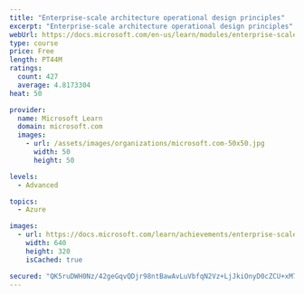 ```yaml
---
title: "Enterprise-scale architecture operational design principles"
excerpt: "Enterprise-scale architecture operational design principles"
webUrl: https://docs.microsoft.com/en-us/learn/modules/enterprise-scale-operations/
type: course
price: Free
length: PT44M
ratings:
  count: 427
  average: 4.8173304
heat: 50

provider:
  name: Microsoft Learn
  domain: microsoft.com
  images:
    - url: /assets/images/organizations/microsoft.com-50x50.jpg
      width: 50
      height: 50

levels:
  - Advanced

topics:
  - Azure

images:
  - url: https://docs.microsoft.com/learn/achievements/enterprise-scale-operations-social.png
    width: 640
    height: 320
    isCached: true

secured: "QK5ruDWH0Nz/42geGqvQDjr98ntBawAvLuVbfqN2Vz+LjJkiOnyD0cZCU+xM7kqM4tXiM+F+9yVejKBIm/23TDwgBE3qw4ClgMEgvIMJd4ise+/X3/dUit6Ioeqxb4ei2UHWKRViZcQuKgmgXnebC0vN+hVRdeBG6iQPvX44kNjZGvlBRHPGu+5HMRsAk5Q3vOrdO/WOmb25Bwse2KrWbFFlTKpDDuTc0GMv5NHFcCUjIyBG4n7b5XTN/6R+hy4We/pI7HUllHBVAV9dQzFMLZwEUJw66/1EpHt4/7O1jkIwebLeTdmoQYCj/79iza+xFQbYntw+CwzumzTgf3K0ggwZPABJgxOHlrXUxTNI3faWROjA4G3RA09wO2eZVibWFWEIHXhwpKxhcbUIdKkqfgpcGuFKcBhypoL4aqrP+jQ=;apXFgqBiV9HFonjR5bTPBw=="
---
```


